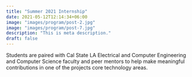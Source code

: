 ```yaml
---
title: "Summer 2021 Internship"
date: 2021-05-12T12:14:34+06:00
image: "images/program/post-2.jpg"
image: "images/program/post-7.jpg"
description: "This is meta description."
draft: false
---
```


Students are paired with Cal State LA Electrical and Computer Engineering and Computer Science faculty and peer mentors to help make meaningful contributions in one of the projects core technology areas.

